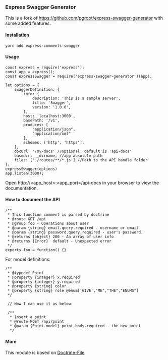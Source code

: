 ### Express Swagger Generator

This is a fork of https://github.com/pgroot/express-swagger-generator with some added features.

#### Installation

```
yarn add express-comments-swagger
```

#### Usage

```
const express = require('express');
const app = express();
const expressSwagger = require('express-swagger-generator')(app);

let options = {
    swaggerDefinition: {
        info: {
            description: 'This is a sample server',
            title: 'Swagger',
            version: '1.0.0',
        },
        host: 'localhost:3000',
        basePath: '/v1',
        produces: [
            "application/json",
            "application/xml"
        ],
        schemes: ['http', 'https'],
    },
    docUrl: '/my-docs' //optional, default is 'api-docs'
    basedir: __dirname, //app absolute path
    files: ['./routes/**/*.js'] //Path to the API handle folder
};
expressSwagger(options)
app.listen(3000);
```

Open http://<app_host>:<app_port>/api-docs in your browser to view the documentation.

#### How to document the API

```
/**
 * This function comment is parsed by doctrine
 * @route GET /api
 * @group foo - Operations about user
 * @param {string} email.query.required - username or email
 * @param {string} password.query.required - user's password.
 * @returns {object} 200 - An array of user info
 * @returns {Error}  default - Unexpected error
 */
exports.foo = function() {}
```

For model definitions:

```
/**
 * @typedef Point
 * @property {integer} x.required
 * @property {integer} y.required
 * @property {string} color
 * @property {string} role @enum['GIVE',"ME","THE","ENUMS"]
 */

 // Now I can use it as below:

 /**
  * Insert a point
  * @route POST /api/point
  * @param {Point.model} point.body.required - the new point
  */
```

#### More

This module is based on [Doctrine-File](https://github.com/researchgate/doctrine-file)
